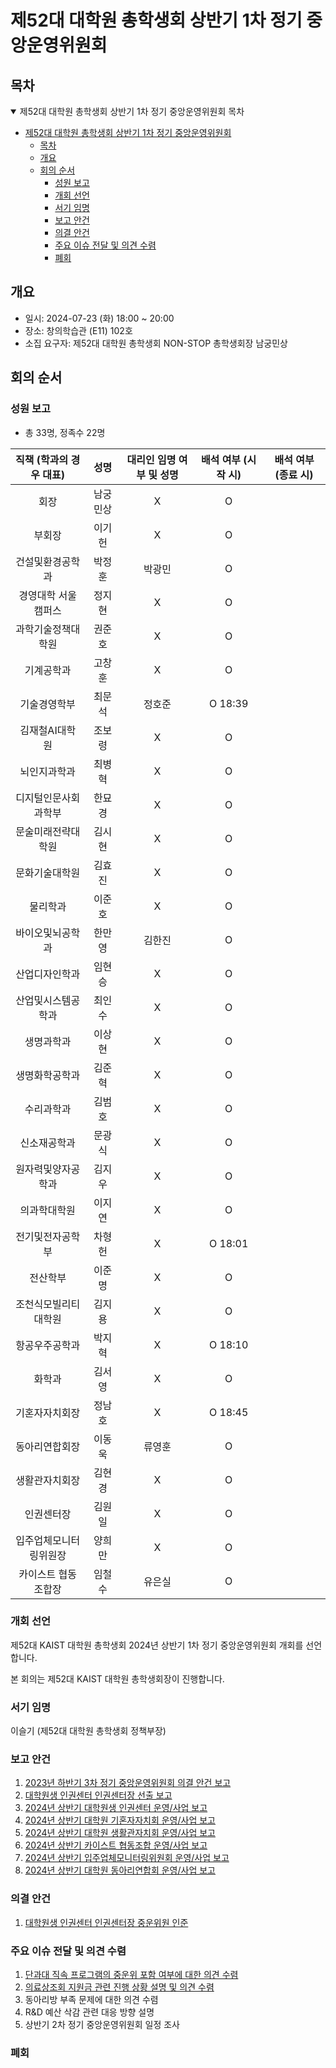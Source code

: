 제52대 대학원 총학생회 상반기 1차 정기 중앙운영위원회 
===

## 목차

<details open>
<summary>제52대 대학원 총학생회 상반기 1차 정기 중앙운영위원회 목차</summary>
  
- [제52대 대학원 총학생회 상반기 1차 정기 중앙운영위원회](#제52대-대학원-총학생회-상반기-1차-정기-중앙운영위원회)
	- [목차](#목차)
	- [개요](#개요)
	- [회의 순서](#회의-순서)
		- [성원 보고](#성원-보고)
		- [개회 선언](#개회-선언)
		- [서기 임명](#서기-임명)
		- [보고 안건](#보고-안건)
		- [의결 안건](#의결-안건)
		- [주요 이슈 전달 및 의견 수렴](#주요-이슈-전달-및-의견-수렴)
		- [폐회](#폐회)
</details>

## 개요 

- 일시: 2024-07-23 (화) 18:00 ~ 20:00
- 장소: 창의학습관 (E11) 102호
- 소집 요구자: 제52대 대학원 총학생회 NON-STOP 총학생회장 남궁민상

## 회의 순서
### 성원 보고
- 총 33명, 정족수 22명

| 직책 (학과의 경우 대표) | 성명 | 대리인 임명 여부 및 성명 | 배석 여부 (시작 시) | 배석 여부 (종료 시) |
|:---:|:---:|:---:|:---:|:---:|
| 회장 | 남궁민상 | X  | O  |   |
| 부회장 | 이기헌 | X  | O  |   |
| 건설및환경공학과 | 박정훈 | 박광민  | O |   |
| 경영대학 서울캠퍼스 | 정지현 | X  | O  |   |
| 과학기술정책대학원 | 권준호 |  X |  O |   |
| 기계공학과 | 고창훈 |  X |  O |   |
| 기술경영학부 | 최문석 |  정호준 | O 18:39 |   |
| 김재철AI대학원 | 조보령 | X  | O  |   |
| 뇌인지과학과 | 최병혁 | X  | O  |   |
| 디지털인문사회과학부 | 한묘경 | X  |  O |   |
| 문술미래전략대학원 | 김시현 |  X | O  |   |
| 문화기술대학원 | 김효진 |  X | O  |   |
| 물리학과 | 이준호 | X  | O  |   |
| 바이오및뇌공학과 | 한만영 | 김한진 | O  |   |
| 산업디자인학과 | 임현승 |  X | O  |   |
| 산업및시스템공학과 | 최인수 |  X |  O |   |
| 생명과학과 | 이상현 |  X | O  |   |
| 생명화학공학과 | 김준혁 | X  | O  |   |
| 수리과학과 | 김범호 | X  | O  |   |
| 신소재공학과 | 문광식 | X  | O  |   |
| 원자력및양자공학과 | 김지우 | X  | O  |   |
| 의과학대학원 | 이지연 | X  | O  |   |
| 전기및전자공학부 | 차형헌 | X  | O 18:01  |   |
| 전산학부 | 이준명 |  X | O  |   |
| 조천식모빌리티대학원 | 김지용 | X  | O  |   |
| 항공우주공학과 | 박지혁 |  X | O  18:10 |   |
| 화학과 | 김서영 | X  | O  |   |
| 기혼자자치회장 | 정남호 |  X | O 18:45  |   |
| 동아리연합회장 | 이동욱 | 류영훈 | O  |   |
| 생활관자치회장 | 김현경 | X  | O  |   |
| 인권센터장 | 김원일 | X  | O  |   |
| 입주업체모니터링위원장 | 양희만 | X  | O  |   |
| 카이스트 협동조합장 | 임철수 | 유은실 | O  |   |

### 개회 선언
제52대 KAIST 대학원 총학생회 2024년 상반기 1차 정기 중앙운영위원회 개회를 선언합니다. 

본 회의는 제52대 KAIST 대학원 총학생회장이 진행합니다.

### 서기 임명
이슬기 (제52대 대학원 총학생회 정책부장) 

### 보고 안건
1. [2023년 하반기 3차 정기 중앙운영위원회 의결 안건 보고](보고안건/2023년-하반기-3차-정기-중앙운영위원회-의결-안건-보고.md)
2. [대학원생 인권센터 인권센터장 선출 보고](보고안건/2024년-상반기-대학원생인권센터-인권센터장-선출-보고.md)
3. [2024년 상반기 대학원생 인권센터 운영/사업 보고](보고안건/대학원생인권센터-2024년-상반기-운영사업보고.md) 
4. [2024년 상반기 대학원 기혼자자치회 운영/사업 보고](보고안건/대학원기혼자자치회-2024년-상반기-운영사업보고.md) 
5. [2024년 상반기 대학원 생활관자치회 운영/사업 보고](보고안건/대학원생활관자치회-2024년-상반기-운영사업보고.md) 
6. [2024년 상반기 카이스트 협동조합 운영/사업 보고](보고안건/카이스트협동조합-2024년-상반기-운영사업보고.md) 
7. [2024년 상반기 입주업체모니터링위원회 운영/사업 보고](보고안건/입주업체모니터링위원회-2024년-상반기-운영사업보고.md) 
8. [2024년 상반기 대학원 동아리연합회 운영/사업 보고](보고안건/대학원동아리연합회-2024년-상반기-운영사업보고.md)

### 의결 안건
1. [대학원생 인권센터 인권센터장 중운위원 인준](의결안건/2024년-상반기-대학원생인권센터-인권센터장-중운위원-인준.md)

### 주요 이슈 전달 및 의견 수렴
1. [단과대 직속 프로그램의 중운위 포함 여부에 대한 의견 수렴](논의안건/단과대-직속-프로그램-논의안건.md)
2. [의료상조회 지원금 관련 진행 상황 설명 및 의견 수렴](논의안건/의료상조회-지원금-진행상황.md)
3. 동아리방 부족 문제에 대한 의견 수렴
4. R&D 예산 삭감 관련 대응 방향 설명
5. 상반기 2차 정기 중앙운영위원회 일정 조사 

### 폐회

